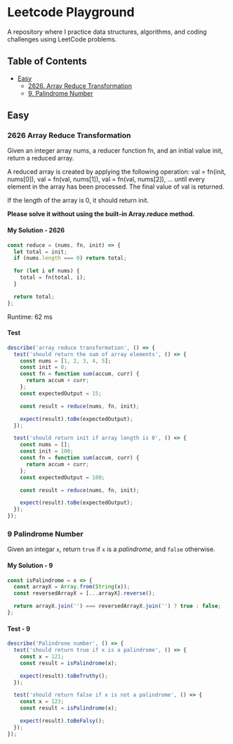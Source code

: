 # Leetcode Playground

A repository where I practice data structures, algorithms, and coding challenges using LeetCode problems.

## Table of Contents

- [Easy](#easy)
  - [2626. Array Reduce Transformation](#2626-array-reduce-transformation)
  - [9. Palindrome Number](#9-palindrome-number)

## Easy

### 2626 Array Reduce Transformation

Given an integer array nums, a reducer function fn, and an initial value init, return a reduced array.

A reduced array is created by applying the following operation: val = fn(init, nums[0]), val = fn(val, nums[1]), val = fn(val, nums[2]), ... until every element in the array has been processed. The final value of val is returned.

If the length of the array is 0, it should return init.

**Please solve it without using the built-in Array.reduce method.**

#### My Solution - 2626

```JavaScript
const reduce = (nums, fn, init) => {
  let total = init;
  if (nums.length === 0) return total;

  for (let i of nums) {
    total = fn(total, i);
  }

  return total;
};
```

Runtime: 62 ms

#### Test

```JavaScript
describe('array reduce transformation', () => {
  test('should return the sum of array elements', () => {
    const nums = [1, 2, 3, 4, 5];
    const init = 0;
    const fn = function sum(accum, curr) {
      return accum + curr;
    };
    const expectedOutput = 15;

    const result = reduce(nums, fn, init);

    expect(result).toBe(expectedOutput);
  });

  test('should return init if array length is 0', () => {
    const nums = [];
    const init = 100;
    const fn = function sum(accum, curr) {
      return accum + curr;
    };
    const expectedOutput = 100;

    const result = reduce(nums, fn, init);

    expect(result).toBe(expectedOutput);
  });
});
```

### 9 Palindrome Number

Given an integar `x`, return `true` if `x` is a *palindrome*, and `false` otherwise.

#### My Solution - 9

``` JavaScript
const isPalindrome = x => {
  const arrayX = Array.from(String(x));
  const reversedArrayX = [...arrayX].reverse();

  return arrayX.join('') === reversedArrayX.join('') ? true : false;
};
```

#### Test - 9

``` JavaScript
describe('Palindrone number', () => {
  test('should return true if x is a palindrome', () => {
    const x = 121;
    const result = isPalindrome(x);

    expect(result).toBeTruthy();
  });

  test('should return false if x is not a palindrome', () => {
    const x = 123;
    const result = isPalindrome(x);

    expect(result).toBeFalsy();
  });
});
```
